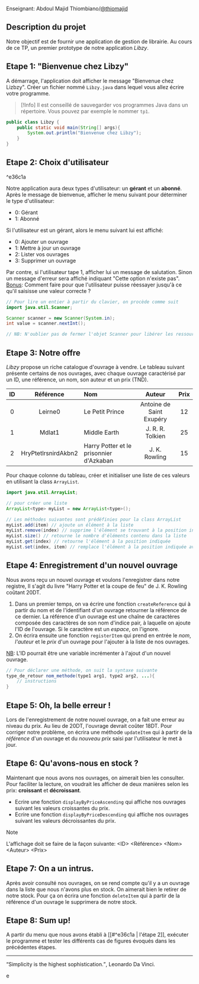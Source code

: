 Enseignant: Abdoul Majid Thiombiano/[@thiomajid](https://github.com/thiomajid)
## Description du projet
Notre objectif est de fournir une application de gestion de librairie. Au cours de ce TP, un premier prototype de notre application *Libzy*.

## Etape 1: "Bienvenue chez Libzy" 
A démarrage, l'application doit afficher le message "Bienvenue chez Lizbzy".
Créer un fichier nommé `Libzy.java` dans lequel vous allez écrire votre programme.

>[!Info]
>Il est conseillé de sauvegarder vos programmes Java dans un répertoire. Vous pouvez par exemple le nommer `tp1`.
>

```java
public class Libzy {
	public static void main(String[] args){
		System.out.println("Bienvenue chez Libzy");
	}
}
```


## Etape 2: Choix d'utilisateur

^e36c1a

Notre application aura deux types d'utilisateur: un **gérant** et un **abonné**.
Après le message de bienvenue, afficher le menu suivant pour déterminer le type d'utilisateur:
- 0: Gérant
- 1: Abonné

Si l'utilisateur est un gérant, alors le menu suivant lui est affiché:
- 0: Ajouter un ouvrage
- 1: Mettre à jour un ouvrage
- 2: Lister vos ouvrages
- 3: Supprimer un ouvrage

Par contre, si l'utilisateur tape $1$, afficher lui un message de salutation.
Sinon un message d'erreur sera affiché indiquant "Cette option n'existe pas".
<u>Bonus</u>: Comment  faire pour que l'utilisateur puisse réessayer jusqu'à ce qu'il saisisse une valeur correcte ?

```java
// Pour lire un entier à partir du clavier, on procède comme suit
import java.util.Scanner;

Scanner scanner = new Scanner(System.in);
int value = scanner.nextInt();

// NB: N'oublier pas de fermer l'objet Scanner pour libérer les ressources.
```
## Etape 3: Notre offre
*Libzy* propose un riche catalogue d'ouvrage à vendre. Le tableau suivant présente certains de nos ouvrages, avec chaque ouvrage caractérisé par un ID, une référence, un nom, son auteur et un prix (TND).

| ID | Référence | Nom                | Auteur | Prix |
|:--:|:---------:|:-------------------|:----:| :----:|
|  0 | Leirne0 | Le Petit Prince   | Antoine de Saint Exupéry | 12  |
|  1 | Mdlat1  | Middle Earth | J. R. R. Tolkien | 25  |
|  2 | HryPtetlrsnirdAkbn2   | Harry Potter et le prisonnier d'Azkaban | J. K. Rowling | 15  |

Pour chaque colonne du tableau, créer et initialiser une liste de ces valeurs en utilisant la class `ArrayList`.

```java
import java.util.ArrayList;

// pour créer une liste
ArrayList<type> myList = new ArrayList<type>();

// Les méthodes suivantes sont prédéfinies pour la class ArrayList
myList.add(item) // ajoute un élément à la liste
myList.remove(index) // supprime l'élément se trouvant à la position indiquée
myList.size() // retourne le nombre d'éléments contenu dans la liste
myList.get(index) // retourne l'élément à la position indiquée
myList.set(index, item) // remplace l'élément à la position indiquée avec une nouvelle valeur
```

## Etape 4: Enregistrement d'un nouvel ouvrage
Nous avons reçu un nouvel ouvrage et voulons l'enregistrer dans notre registre, Il s'agit du livre "Harry Potter et la coupe de feu" de J. K. Rowling coûtant 20DT.

1. Dans un premier temps, on va écrire une fonction `createReference` qui à partir du nom et de l'identifiant d'un ouvrage retourner la référence de ce dernier. La référence d'un ouvrage est une chaîne de caractères composée des caractères de son nom d'indice pair, à laquelle on ajoute l'ID de l'ouvrage. Si le caractère est un *espace*, on l'ignore.
2. On écrira ensuite une fonction `registerItem` qui prend en entrée le *nom*, *l'auteur* et le *prix* d'un ouvrage pour l'ajouter à la liste de nos ouvrages.

<u>NB</u>: L'ID pourrait être une variable incrémenter à l'ajout d'un nouvel ouvrage.

```java
// Pour déclarer une méthode, on suit la syntaxe suivante
type_de_retour nom_methode(type1 arg1, type2 arg2, ...){
	// instructions
}
```

## Etape 5: Oh, la belle erreur !
Lors de l'enregistrement de notre nouvel ouvrage, on a fait une erreur au niveau du prix. Au lieu de 20DT, l'ouvrage devrait coûter 18DT.
Pour corriger notre problème, on écrira une méthode `updateItem` qui à partir de la *référence* d'un ouvrage et du *nouveau prix* saisi par l'utilisateur le met à jour.

## Etape 6: Qu'avons-nous en stock ?
Maintenant que nous avons nos ouvrages, on aimerait bien les consulter. Pour faciliter la lecture, on voudrait les afficher de deux manières selon les prix: **croissant** et **décroissant**.
- Ecrire une fonction `displayByPriceAscending` qui affiche nos ouvrages suivant les valeurs croissantes du prix.
- Ecrire une fonction `displayByPriceDescending` qui affiche nos ouvrages suivant les valeurs décroissantes du prix.

>[!Note]
>L'affichage doit se faire de la façon suivante: 
>\<ID>            \<Référence>              \<Nom>       \<Auteur>           \<Prix>


## Etape 7: On a un intrus.
Après avoir consulté nos ouvrages, on se rend compte qu'il y a un ouvrage dans la liste que nous n'avons plus en stock. On aimerait bien le retirer de notre stock. Pour ça on écrira une fonction `deleteItem` qui à partir de la référence d'un ouvrage le supprimera de notre stock.

## Etape 8: Sum up!
A partir du menu que nous avons établi à [[#^e36c1a | l'étape 2]], exécuter le programme et tester les différents cas de figures évoqués dans les précédentes étapes.


---
<p><q>Simplicity is the highest sophistication.</q>, Leonardo Da Vinci.</p> e